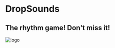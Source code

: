 # DropSounds

## The rhythm game! Don't miss it!
![logo](https://user-images.githubusercontent.com/85401098/174612305-e4363df4-e61c-4ce8-8335-b2fe2083871e.jpg)
